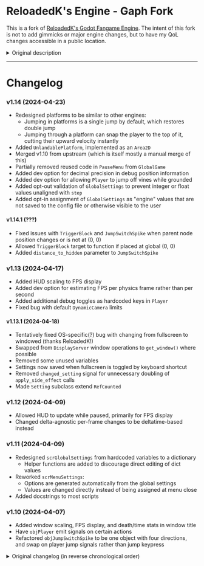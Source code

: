 # ReloadedK's Engine - Gaph Fork

This is a fork of [ReloadedK's Godot Fangame Engine](https://github.com/ReloadedK-git/ReloadedKs-Godot-Fangame-Engine).
The intent of this fork is not to add gimmicks or major engine changes, but to have my QoL changes accessible in a public location.

<details>
<summary>Original description</summary>

# ReloadedK's Godot Fangame Engine

A Godot 4.x fangame engine, created by ReloadedK.

Project started with Godot v4.0.2, which can be adquired at https://godotengine.org/

You can check the [engine's documentation](https://github.com/ReloadedK-git/ReloadedKs-Godot-Fangame-Engine-Docs/blob/main/00_start.md).
</details>

---

# Changelog

### v1.14 (2024-04-23)

* Redesigned platforms to be similar to other engines:
    * Jumping in platforms is a single jump by default, which restores double jump
    * Jumping through a platform can snap the player to the top of it, cutting their upward velocity instantly
* Added `UnlandablePlatform`, implemented as an `Area2D`
* Merged v1.10 from upstream (which is itself mostly a manual merge of this)
* Partially removed reused code in `PauseMenu` from `GlobalGame`
* Added dev option for decimal precision in debug position information
* Added dev option for allowing `Player` to jump off vines while grounded
* Added opt-out validation of `GlobalSettings` to prevent integer or float values unaligned with `step`
* Added opt-in assignment of `GlobalSettings` as "engine" values that are not saved to the config file or otherwise visible to the user

#### v1.14.1 (???)

* Fixed issues with `TriggerBlock` and `JumpSwitchSpike` when parent node position changes or is not at (0, 0)
* Allowed `TriggerBlock` target to function if placed at global (0, 0)
* Added `distance_to_hidden` parameter to `JumpSwitchSpike`

### v1.13 (2024-04-17)

* Added HUD scaling to FPS display
* Added dev option for estimating FPS per physics frame rather than per second
* Added additional debug toggles as hardcoded keys in `Player`
* Fixed bug with default `DynamicCamera` limits

#### v1.13.1 (2024-04-18)

* Tentatively fixed OS-specific(?) bug with changing from fullscreen to windowed (thanks ReloadedK!)
* Swapped from `DisplayServer` window operations to `get_window()` where possible
* Removed some unused variables
* Settings now saved when fullscreen is toggled by keyboard shortcut
* Removed `changed_setting` signal for unnecessary doubling of `apply_side_effect` calls
* Made `Setting` subclass extend `RefCounted`

### v1.12 (2024-04-09)

* Allowed HUD to update while paused, primarily for FPS display
* Changed delta-agnostic per-frame changes to be deltatime-based instead

### v1.11 (2024-04-09)

* Redesigned `scrGlobalSettings` from hardcoded variables to a dictionary
    * Helper functions are added to discourage direct editing of dict values
* Reworked `scrMenuSettings`:
    * Options are generated automatically from the global settings
    * Values are changed directly instead of being assigned at menu close
* Added docstrings to most scripts

### v1.10 (2024-04-07)

* Added window scaling, FPS display, and death/time stats in window title
* Have `objPlayer` emit signals on certain actions
* Refactored `objJumpSwitchSpike` to be one object with four directions, and swap on player jump signals rather than jump keypress

<details>
<summary>Original changelog (in reverse chronological order)</summary>

# Change-log
### v1.10 (22-04-2024)

*Special thanks to Gaph and her fork of this engine for the many QOL improvements and observations, some of which became part of this update.*

* ***objWarpTransition*** no longer takes focus away from the mouse.
* ***scrGlobalSettings*** does not get reloaded after opening the pause menu.
* Window handling operations no longer use DisplayServer, fixing some window mode related bugs in different OS.
* ***objJumpSwitchSpike*** has been refactored.
* Added new debug-related functionality to ***objPlayer***.
* Added new debug-related visual information to ***objHUD***.
* Added window scaling and window scaling settings to ***rMenuSettings***.
* Added FPS display, time and death counters to the window title bar.
* Removed unnecessary functions in ***scrGlobalGame***.
* Minor changes to ***scrGlobalGame***.
* Minor changes to ***rMenuSettings***.
* Quitting to the main menu from the pause menu now behaves differently.
* Added new sound effect to ***objFadingBlock***.

### v1.9 (01-02-24)

* Fixed small visual bug for ***objLaserDynamic***.
* Added sprite for ***objFadingBlock*** which acts as a visual indicator.
* Added a "sound_stop" function to the sound manager.
* Minor changes to ***rMenuFiles*** (mostly sfx related).
* Camera scrolling for ***rMenuSettings*** and ***rMenuControls*** is now handled automatically.
* Changed ***objCollectableItem*** to work with the updated item saving system.
* Older savefiles are now compatible with newer ones.
* Changed the way items/collectables are handled.
* Items/collectables will remain "collected" even when changing rooms, but a save still needs to be performed to store them permanently.
* Changed ***scrGlobalGame*** to accomodate the new items/collectables and pause system.
* Added support for multiple pause menus/screens.
* Updated ***objPauseMenuMain***.
* Added ***objPauseMenuItems*** and ***objPauseItem***.
* Added support for title screens.
* Added new ***rTitle*** room.

### v1.8 (09-01-2024)

* Added a new main menu room.
* Separated menus based on their individual functions (main menu, file selection menu, options menu, controls menu).
* Added a time and death counter for each file.
* Changed the text displayed on the file menu's options.
* Made visual changes to ***rRoomSelection***.
* Locked background scenes for some rooms, including menus.
* Added a new testing room ***rTestingRoom04***.
* Made small tweaks to ***objPlayer*** to make vertical speeds more accurate to traditional fangame physics (credits to RndGuy).
* ***objSavePoint*** now uses its entire 32x32p sprite as a collision area for bullets.
* Added a new background, shader, sound effect and sprites.
* Optimized several collision checking nodes.
* Added a new collision check for ***objPlayer*** (for sheep blocks).
* Optimized the way ***objWater***, ***objTrigger*** and ***objMultiTrigger*** works.
* Removed ***sprWater*** and ***sprTrigger***, since they were no longer necessary.
* Removed script for ***objWater***.
* Checked the "local to scene" property for ***objWater***, ***objTrigger***, ***objMultiTrigger*** and ***objSignProximity***.
* Added several block-based gimmicks (***objFadingBlock, objBouncyBlock, objSpikeBlock***, ***objSheepBlocks***).
* Added manual zooming to ***objCameraDynamic*** and ***objCameraFixed***.
* Added ***objCollisionDialogSpawner***.
* Added extra dialog scene for ***objCollisionDialogSpawner***.
* Made changes to ***scrGlobalGame*** and ***scrPauseMenu*** due to the new dialog spawner.
* Updated licenses and credits.

### v1.7 (24-12-23)

* Added multi-trigger system.
* Added a simpler, collision activated text sign.
* Modified ***objHUD*** and added a notification popup when finding items or collectables.
* Cameras and HUD can be scaled now.
* Added raycast-based lasers (static and dynamic).
* Very minor edits to ***objPlayer***
* Fixed a major bug with ***objCollectableItem***, and slightly changed the way it works due to ***objHUD***'s updates.
* ***objBackgroundMenus*** now uses a scroll shader.
* Both ***objCameraDynamic*** and ***objCameraFixed*** have been updated to work with the new camera zoom scaling.
* Changed the font for the triggers and made the text easier to read.
* Added extra settings to the settings menu (Camera Zoom and HUD Scaling).
* Updated the settings and controls menu to allow for infinite options, alongside visual improvements.
* Camera zoom is now 1x by default.
* Added new rooms (***rRoomSelection***, ***rTestRoom03***).
* Minor updates to several objects.

### v1.6 (07-12-23)

* Engine ported to Godot v4.2 while maintaining compatibility with older versions.
* Modified ***objPlayer***. The xscale variable is now a boolean instead of a float. The function ***set_first_time_saving()*** is called from ***_physics_process()*** due to v4.2's changes.
* Jump particles generated from the player now use a timer to free themselves.
* Save points don't autostart their timers by default.
* Renamed some variables for ***objInvisibleBlock*** so they don't conflict with engine variable names.
* Modified ***objWarp***'s script to be compatible with v4.2.
* ***objHUD***'s debug mode mouse pointer now follows ***objPlayer***'s xscale, and is compatible with v4.2.
* Modified ***scrGlobalGame*** to work with v4.2.
* ***scrSettingsMenu*** now shows "Reset to Defaults" instead of "Reset".
* FileSystem folders are now colored.

### v1.5 (24-10-23)

* Small fix for the player script. The input for the controller stick doesn't need to go all the way to get detected.

### v1.4 (23-10-23)

* Numpad arrows and controller stick can be used to control the player or interact with different objects, if the setting is toggled on.
* Added an "extra keys" option in the settings menu.
* Added extra functionality to the player (movement, walljumping) and dialog sign (interaction).
* Added extra actions in the input map.

### v1.3 (30-09-23)

* Changed ***objInvisibleBlock***.
* Slightly reduced volume for ***sndBlockChange***.

### v1.2 (09-09-23)

* Window position is kept when switching from windowed to fullscreen mode.

### v1.1 (10-07-23)

* Updated to work with Godot 4.1.
* Changed default renderer to ***Compatibility***.
* Changed ***objMovingPlatform*** and ***objMovingBlock***.
* Minor change to ***objHUD***.

### v1.0 (09-07-23)

* Initial release.

</details>

